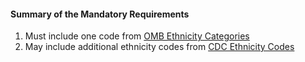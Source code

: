 #### Summary of the Mandatory Requirements 

1.  Must include one code from [OMB Ethnicity Categories](/valueset-omb-ethnicity.html)
1.  May include additional ethnicity codes from [CDC Ethnicity Codes](valueset-detailed-ethnicity.html)
